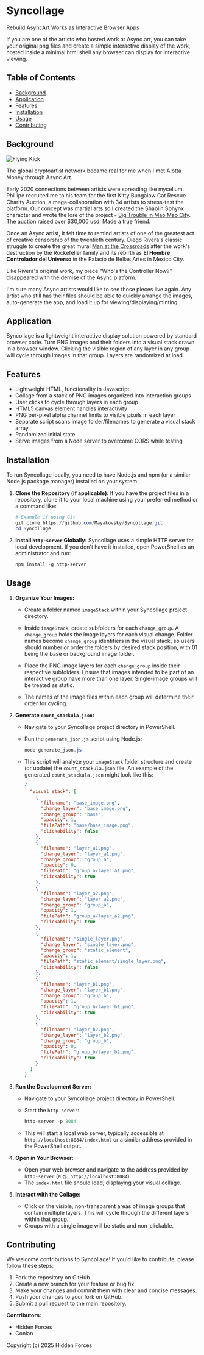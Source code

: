 # Syncollage
Rebuild AsyncArt Works as Interactive Browser Apps

If you are one of the artists who hosted work at Async.art, you can take your original png files and create a simple interactive display of the work, hosted inside a minimal html shell any browser can display for interactive viewing.


## Table of Contents
- [Background](#background)
- [Application](#application)
- [Features](#features)
- [Installation](#installation)
- [Usage](#usage)
- [Contributing](#contributing)

## Background

![Flying Kick](./FLYING%20KICK2.png)
 
The global cryptoartist network became real for me when I met Alotta Money through Async Art.

Early 2020 connections between artists were spreading like mycelium. Phillipe recruited me to his team for the first Kitty Bungalow Cat Rescue Charity Auction, a mega-collaboration with 34 artists to stress-test the platform.  Our concept was martial arts so I created the Shaolin Sphynx character and wrote the lore of the project - [Big Trouble in Māo Māo City](https://beta.cent.co/asyncart/+e5fa33). The auction raised over $30,000 usd. Made a true friend.

Once an Async artist, it felt time to remind artists of one of the greatest act of creative censorship of the twentieth century.  Diego Rivera's classic struggle to create the great mural [Man at the Crossroads](https://en.wikipedia.org/wiki/Man_at_the_Crossroads) after the work's destruction by the Rockefeller family and its rebirth as **El Hombre Controlador del Universo** in the Palacio de Bellas Artes in Mexico City.

Like Rivera's original work, my piece "Who's the Controller Now?" disappeared with the demise of the Async platform.

I'm sure many Async artists would like to see those pieces live again.  Any artist who still has their files should be able to quickly arrange the images, auto-generate the app, and load it up for viewing/displaying/minting.


## Application

Syncollage is a lightweight interactive display solution powered by standard browser code. Turn PNG images and their folders into a visual stack drawn in a browser window.  Clicking the visible region of any layer in any group will cycle through images in that group. Layers are randomized at load.


## Features

- Lightweight HTML, functionality in Javascript
- Collage from a stack of PNG images organized into interaction groups
- User clicks to cycle through layers in each group
- HTML5 canvas element handles interactivity
- PNG per-pixel alpha channel limits to visible pixels in each layer
- Separate script scans image folder/filenames to generate a visual stack array
- Randomized initial state
- Serve images from a Node server to overcome CORS while testing
 

## Installation

To run Syncollage locally, you need to have Node.js and npm (or a similar Node.js package manager) installed on your system.

1.  **Clone the Repository (if applicable):** If you have the project files in a repository, clone it to your local machine using your preferred method or a command like:

    ```powershell
    # Example if using Git
    git clone https://github.com/Mayakovsky/Syncollage.git
    cd Syncollage
    ```

2.  **Install `http-server` Globally:** Syncollage uses a simple HTTP server for local development. If you don't have it installed, open PowerShell as an administrator and run:

    ```powershell
    npm install -g http-server
    ```

## Usage

1.  **Organize Your Images:**
    * Create a folder named `imageStack` within your Syncollage project directory.
    
    * Inside `imageStack`, create subfolders for each `change_group`.  A `change_group` holds the image layers for each visual change. Folder names become `change_group` identifiers in the visual stack, so users should number or order the folders by desired stack position, with 01 being the base or background image folder.
    
    * Place the PNG image layers for each `change_group` inside their respective subfolders. Ensure that images intended to be part of an interactive group have more than one layer. Single-image groups will be treated as static.
    * The names of the image files within each group will determine their order for cycling.

2.  **Generate `count_stackula.json`:**
    * Navigate to your Syncollage project directory in PowerShell.
    * Run the `generate_json.js` script using Node.js:

        ```powershell
        node generate_json.js
        ```

    * This script will analyze your `imageStack` folder structure and create (or update) the `count_stackula.json` file. An example of the generated `count_stackula.json` might look like this:

        ```json
        {
          "visual_stack": [
            {
              "filename": "base_image.png",
              "change_layer": "base_image.png",
              "change_group": "base",
              "opacity": 1,
              "filePath": "base/base_image.png",
              "clickability": false
            },
            {
              "filename": "layer_a1.png",
              "change_layer": "layer_a1.png",
              "change_group": "group_a",
              "opacity": 0,
              "filePath": "group_a/layer_a1.png",
              "clickability": true
            },
            {
              "filename": "layer_a2.png",
              "change_layer": "layer_a2.png",
              "change_group": "group_a",
              "opacity": 1,
              "filePath": "group_a/layer_a2.png",
              "clickability": true
            },
            {
              "filename": "single_layer.png",
              "change_layer": "single_layer.png",
              "change_group": "static_element",
              "opacity": 1,
              "filePath": "static_element/single_layer.png",
              "clickability": false
            },
            {
              "filename": "layer_b1.png",
              "change_layer": "layer_b1.png",
              "change_group": "group_b",
              "opacity": 1,
              "filePath": "group_b/layer_b1.png",
              "clickability": true
            },
            {
              "filename": "layer_b2.png",
              "change_layer": "layer_b2.png",
              "change_group": "group_b",
              "opacity": 0,
              "filePath": "group_b/layer_b2.png",
              "clickability": true
            }
          ]
        }
        ```

3.  **Run the Development Server:**
    * Navigate to your Syncollage project directory in PowerShell.
    * Start the `http-server`:

        ```powershell
        http-server -p 8084
        ```

    * This will start a local web server, typically accessible at `http://localhost:8084/index.html` or a similar address provided in the PowerShell output.

4.  **Open in Your Browser:**
    * Open your web browser and navigate to the address provided by `http-server` (e.g., `http://localhost:8084`).
    * The `index.html` file should load, displaying your visual collage.

5.  **Interact with the Collage:**
    * Click on the visible, non-transparent areas of image groups that contain multiple layers. This will cycle through the different layers within that group.
    * Groups with a single image will be static and non-clickable.

## Contributing

We welcome contributions to Syncollage! If you'd like to contribute, please follow these steps:

1.  Fork the repository on GitHub.
2.  Create a new branch for your feature or bug fix.
3.  Make your changes and commit them with clear and concise messages.
4.  Push your changes to your fork on GitHub.
5.  Submit a pull request to the main repository.

**Contributors:**

* Hidden Forces
* Conlan


Copyright (c) 2025 Hidden Forces

